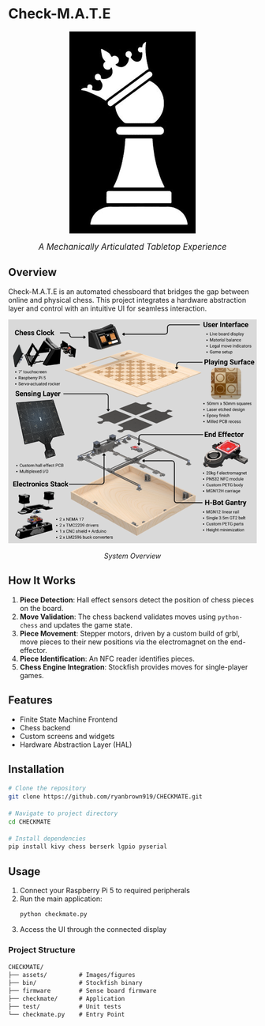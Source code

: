 # Check-M.A.T.E
<p align="center">
  <img src="assets/logo.png" alt="Check-M.A.T.E Logo">
</p>
<p align="center">
  <span style="font-size:1.2em;"><em>A Mechanically Articulated Tabletop Experience</em></span>
</p>

## Overview

Check-M.A.T.E is an automated chessboard that bridges the gap between online and physical chess. This project integrates a hardware abstraction layer and control with an intuitive UI for seamless interaction.

<p align="center">
  <img src="assets/CheckMATE-exploded-view.png" alt="Check-M.A.T.E System Overview" width="700">
</p>
<p align="center">
  <em>System Overview</em>
</p>

## How It Works

1. **Piece Detection**: Hall effect sensors detect the position of chess pieces on the board.
2. **Move Validation**: The chess backend validates moves using `python-chess` and updates the game state.
3. **Piece Movement**: Stepper motors, driven by a custom build of grbl, move pieces to their new positions via the electromagnet on the end-effector.
4. **Piece Identification**: An NFC reader identifies pieces.
5. **Chess Engine Integration**: Stockfish provides moves for single-player games.

## Features
- Finite State Machine Frontend
- Chess backend
- Custom screens and widgets
- Hardware Abstraction Layer (HAL)

## Installation

```bash
# Clone the repository
git clone https://github.com/ryanbrown919/CHECKMATE.git

# Navigate to project directory
cd CHECKMATE

# Install dependencies
pip install kivy chess berserk lgpio pyserial
```

## Usage

1. Connect your Raspberry Pi 5 to required peripherals
2. Run the main application:
   ```bash
   python checkmate.py
   ```
3. Access the UI through the connected display 

### Project Structure
```
CHECKMATE/
├── assets/         # Images/figures
├── bin/            # Stockfish binary
├── firmware        # Sense board firmware
├── checkmate/      # Application
├── test/           # Unit tests
└── checkmate.py    # Entry Point
```


